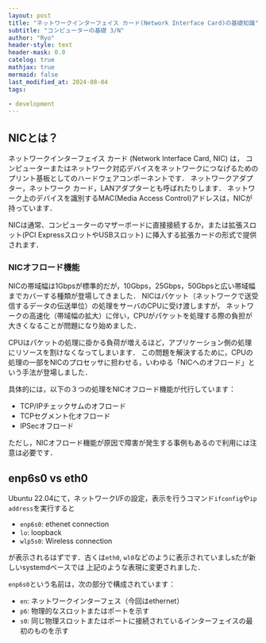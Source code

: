 ```yaml
---
layout: post
title: "ネットワークインターフェイス カード(Network Interface Card)の基礎知識"
subtitle: "コンピューターの基礎 3/N"
author: "Ryo"
header-style: text
header-mask: 0.0
catelog: true
mathjax: true
mermaid: false
last_modified_at: 2024-08-04
tags:

- development
---
```


## NICとは？


ネットワークインターフェイス カード (Network Interface Card, NIC) は，
コンピューターまたはネットワーク対応デバイスをネットワークにつなげるためのプリント基板としてのハードウェアコンポーネントです．
ネットワークアダプター，ネットワーク カード，LANアダプターとも呼ばれたりします．
ネットワーク上のデバイスを識別するMAC(Media Access Control)アドレスは，NICが持っています．

NICは通常、コンピューターのマザーボードに直接接続するか，または拡張スロット(PCI ExpressスロットやUSBスロット)
に挿入する拡張カードの形式で提供されます．

### NICオフロード機能

NICの帯域幅は1Gbpsが標準的だが，10Gbps，25Gbps，50Gbpsと広い帯域幅までカバーする種類が登場してきました．
NICはパケット（ネットワークで送受信するデータの伝送単位）の処理をサーバのCPUに受け渡しますが，
ネットワークの高速化（帯域幅の拡大）に伴い，CPUがパケットを処理する際の負担が大きくなることが問題になり始めました．

CPUはパケットの処理に掛かる負荷が増えるほど，アプリケーション側の処理にリソースを割けなくなってしまいます．
この問題を解決するために，CPUの処理の一部をNICのプロセッサに担わせる，いわゆる「NICへのオフロード」という手法が登場しました．

具体的には，以下の３つの処理をNICオフロード機能が代行しています：

- TCP/IPチェックサムのオフロード
- TCPセグメント化オフロード
- IPSecオフロード

ただし，NICオフロード機能が原因で障害が発生する事例もあるので利用には注意は必要です．


## enp6s0 vs eth0

Ubuntu 22.04にて，ネットワークI/Fの設定，表示を行うコマンド`ifconfig`や`ip address`を実行すると

- `enp6s0`: ethenet connection
- `lo`: loopback
- `wlp5s0`: Wireless connection

が表示されるはずです．古くは`eth0`, `wl0`などのように表示されていましsたが新しいsystemdベースでは
上記のような表現に変更されました．

`enp6s0`という名前は，次の部分で構成されています：

- `en`: ネットワークインターフェス（今回はethernet）
- `p6`: 物理的なスロットまたはポートを示す
- `s0`: 同じ物理スロットまたはポートに接続されているインターフェイスの最初のものを示す
